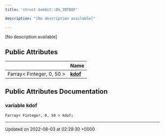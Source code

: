 ```yaml
---
title: 'struct Gambit::DS_INTDOF'

description: "[No description available]"

---
```









[No description available]

## Public Attributes

|                | Name           |
| -------------- | -------------- |
| Farray< Finteger, 0, 50 > | **[kdof](/documentation/code/main/classes/structgambit_1_1ds__intdof/#variable-kdof)**  |

## Public Attributes Documentation

### variable kdof

```
Farray< Finteger, 0, 50 > kdof;
```


-------------------------------

Updated on 2022-08-03 at 02:29:30 +0000